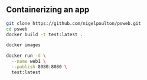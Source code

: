 ## Containerizing an app

```bash
git clone https://github.com/nigelpoulton/psweb.git
cd psweb
docker build -t test:latest .

docker images

docker run -d \
  --name web1 \
  --publish 8080:8080 \
  test:latest

```
